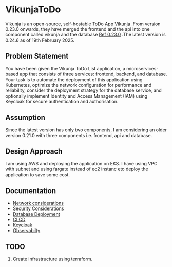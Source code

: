 # VikunjaToDo
Vikunja is an open-source, self-hostable ToDo App [Vikunja](https://vikunja.io) .From version 0.23.0 onwards, they have merged the frontend and the api into one component called vikunja and the database [Ref 0.23.0](https://vikunja.io/changelog/whats-new-in-vikunja-0.23.0/) .The latest version is 0.24.6 as of 19th February 2025.

## Problem Statement
You have been given the Vikunja ToDo List application, a microservices-based app that consists of three services: frontend, backend, and database. Your task is to automate the deployment of this application using Kubernetes, optimize the network configuration for performance and reliability, consider the deployment strategy for the database service, and optionally implement Identity and Access Management (IAM) using Keycloak for secure authentication and authorisation.

## Assumption 
Since the latest version has only two components, I am considering an older version 0.21.0 with three components i.e. frontend, api and database.

## Design Approach
I am using AWS and deploying the application on EKS. I have using VPC with subnet and using fargate instead of ec2 instanc eto deploy the application to save some cost.  


## Documentation

- [Network considerations](README-NetworkConsiderations.md)
- [Security Considerations](README-SecurityConsiderations.md)
- [Database Deployment](README-DatabaseDeployment.md)
- [CI CD](README-CiCd.md)
- [Keycloak](README-Keycloak.md)
- [Observabilty](README-Observabilty.md) 


## TODO

1. Create infrastructure using terraform.
